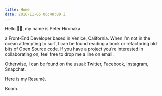 ```yaml
---
title: Home
date: 2016-11-05 06:40:00 Z
---
```


Hello 👋🏼, my name is Peter Hironaka.

a Front-End Developer based in Venice, California. When I’m not in the ocean attempting to surf, I can be found  reading a book or refactoring old bits of Open Source code. If you have a project you’re interested in collaborating on, feel free to drop me a line on email.

Otherwise, I can be found on the usual: Twitter, Facebook, Instagram, Snapchat.

Here is my Resumé.

Boom.